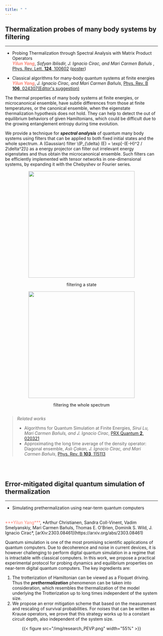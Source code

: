 ```yaml
---
title: " "
---
```




## Thermalization probes of many body systems by filtering
- - - 


- Probing Thermalization through Spectral Analysis with Matrix Product Operators
  <br />
  <span style="color: salmon">***Yilun Yang***</span>, *Sofyan Iblisdir, J. Ignacio Cirac, and Mari Carmen Bañuls* , [Phys. Rev. Lett. <b>124</b>, 100602](https://journals.aps.org/prl/abstract/10.1103/PhysRevLett.124.100602) ([poster](/files/posters/slides_VaQuM_Yilun_Yang.pdf))

- Classical algorithms for many-body quantum systems at finite energies
  <br />
  <span style="color: salmon">***Yilun Yang***</span>, *J. Ignacio Cirac, and Mari Carmen Bañuls*, [Phys. Rev. B <b>106</b>, 024307(Editor's suggestion)](https://journals.aps.org/prb/abstract/10.1103/PhysRevB.106.024307)

The thermal properties of many body systems at finite energies, or microcanonical ensemble, have subtle differences from those at finite temperatures, or the canonical ensemble, when the eigenstate thermalization hypothesis does not hold. They can help to detect the out of equilibrium behaviors of given Hamiltonians, which could be difficult due to the growing entanglement entropy during time evolution.

We provide a technique for ***spectral analysis*** of quantum many body systems using filters that can be applied to both fixed initial states and the whole spectrum. A (Gaussian) filter
\\(P_{\delta} (E) = \exp[-(E-H)^2 / 2\delta^2]\\) as a energy projector can filter out irrelevant energy eigenstates and thus obtain the microcanonical ensemble. Such filters can be efficiently implemented with tensor networks in one-dimensional systems, by expanding it with the Chebyshev or Fourier series.

<center>
<div class="image">
    <div style="display:inline-block;">
        <img src="/img/research_filtering_state.png"  width="350"  />
        <p style="text-align:center;">filtering a state</p>
    </div>
    <div style="display:inline-block;">
        <img src="/img/research_filtering_trace.png"  width="350" />
        <p style="text-align:center;">filtering the whole spectrum</p>
    </div>
</div>
</center>

>*Related works*
>- Algorithms for Quantum Simulation at Finite Energies, *Sirui Lu, Mari Carmen Bañuls, and J. Ignacio Cirac*, [PRX Quantum <b>2</b>, 020321](https://journals.aps.org/prxquantum/abstract/10.1103/PRXQuantum.2.020321)
>- Approximating the long time average of the density operator: Diagonal ensemble, *Aslı Çakan, J. Ignacio Cirac, and Mari Carmen Bañuls*, [Phys. Rev. B <b>103</b>, 115113](https://journals.aps.org/prb/abstract/10.1103/PhysRevB.103.115113)

<br>
<br>

## Error-mitigated digital quantum simulation of thermalization
- - -

- Simulating prethermalization using near-term quantum computers
<br />
<span style="color: salmon">***Yilun Yang***</span>, *Arthur Christianen, Sandra Coll-Vinent, Vadim Smelyanskiy, Mari Carmen Bañuls, Thomas E. O'Brien, Dominik S. Wild, J. Ignacio Cirac*, [arXiv:2303.08461](https://arxiv.org/abs/2303.08461)

Quantum simulation is one of the most promising scientific applications of quantum computers. Due to decoherence and noise in current devices, it is however challenging to perform digital quantum simulation in a regime that is intractable with classical computers. In this work, we propose a practical experimental protocol for probing dynamics and equilibrium properties on near-term digital quantum computers. The key ingredients are:

1. The trotterization of Hamiltonian can be viewed as a Floquet driving. Thus the ***prethermalization*** phenomenon can be taken into consideration, which resembles the thermalization of the model underlying the Trotterization up to long times independent of the system size.
2. We propose an error mitigation scheme that based on the measurement and rescaling of survival probabilities. For noises that can be written as Krause operators, we prove that this strategy works up to a constant circuit depth, also independent of the system size.


<center>{{< figure src="/img/research_PEVP.png" width="55%" >}} </center>



